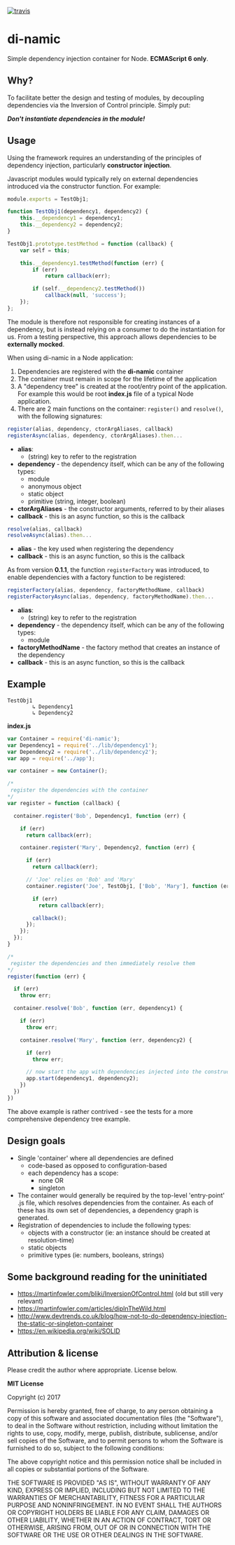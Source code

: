 [![travis](https://travis-ci.org/leebow/di-namic.svg?branch=master)](https://travis-ci.org/leebow/di-namic)

# di-namic
Simple dependency injection container for Node. __ECMAScript 6 only__.

## Why?

To facilitate better the design and testing of modules, by decoupling dependencies via the Inversion of Control principle. Simply put:

***Don't instantiate dependencies in the module!***


## Usage

Using the framework requires an understanding of the principles of dependency injection, particularly __constructor injection__.

Javascript modules would typically rely on external dependencies introduced via the constructor function. For example:

```javascript
module.exports = TestObj1;

function TestObj1(dependency1, dependency2) {
    this.__dependency1 = dependency1;
    this.__dependency2 = dependency2;
}

TestObj1.prototype.testMethod = function (callback) {
    var self = this;

    this.__dependency1.testMethod(function (err) {
        if (err)
            return callback(err);

        if (self.__dependency2.testMethod())
            callback(null, 'success');
    });
};
```

The module is therefore not responsible for creating instances of a dependency, but is instead relying on a consumer to do the instantiation for us. From a testing perspective, this approach allows dependencies to be __externally mocked__.

When using di-namic in a Node application:

1. Dependencies are registered with the __di-namic__ container
2. The container must remain in scope for the lifetime of the application
3. A "dependency tree" is created at the root/entry point of the application. For example this would be root __index.js__ file of a typical Node application.
4. There are 2 main functions on the container: `register()` and `resolve()`, with the following signatures:

```javascript
register(alias, dependency, ctorArgAliases, callback)
registerAsync(alias, dependency, ctorArgAliases).then...
```
- __alias__:
    - (string) key to refer to the registration
- __dependency__ - the dependency itself, which can be any of the following types:
    - module
    - anonymous object
    - static object
    - primitive (string, integer, boolean)
- __ctorArgAliases__ - the constructor arguments, referred to by their aliases
- __callback__ - this is an async function, so this is the callback

```javascript
resolve(alias, callback)
resolveAsync(alias).then...
```
- __alias__ - the key used when registering the dependency
- __callback__ - this is an async function, so this is the callback

As from version **0.1.1**, the function `registerFactory` was introduced, to enable dependencies with a factory function to be registered:

```javascript
registerFactory(alias, dependency, factoryMethodName, callback)
registerFactoryAsync(alias, dependency, factoryMethodName).then...
```

- __alias__:
  - (string) key to refer to the registration
- __dependency__ - the dependency itself, which can be any of the following types:
  - module
- **factoryMethodName** - the factory method that creates an instance of the dependency
- __callback__ - this is an async function, so this is the callback



## Example

    TestObj1
            ↳ Dependency1
            ↳ Dependency2

__index.js__

```javascript
var Container = require('di-namic');
var Dependency1 = require('../lib/dependency1');
var Dependency2 = require('../lib/dependency2');
var app = require('../app');

var container = new Container();

/*
 register the dependencies with the container
*/
var register = function (callback) {

  container.register('Bob', Dependency1, function (err) {

    if (err)
      return callback(err);

    container.register('Mary', Dependency2, function (err) {

      if (err)
        return callback(err);

      // 'Joe' relies on 'Bob' and 'Mary' 
      container.register('Joe', TestObj1, ['Bob', 'Mary'], function (err) {

        if (err)
          return callback(err);

        callback();
      });
    });
  });
}

/*
 register the dependencies and then immediately resolve them
*/
register(function (err) {

  if (err)
    throw err;

  container.resolve('Bob', function (err, dependency1) {

    if (err)
      throw err;

    container.resolve('Mary', function (err, dependency2) {

      if (err)
        throw err;

      // now start the app with dependencies injected into the constructor
      app.start(dependency1, dependency2);
    })
  })
})
```

The above example is rather contrived - see the tests for a more comprehensive dependency tree example.

## Design goals

- Single 'container' where all dependencies are defined
  - code-based as opposed to configuration-based
  - each dependency has a scope:
    - none OR
    - singleton
- The container would generally be required by the top-level 'entry-point' .js file, which resolves dependencies from the container. As each of these has its own set of dependencies, a dependency graph is generated.
- Registration of dependencies to include the following types:
    - objects with a constructor (ie: an instance should be created at resolution-time)
    - static objects
    - primitive types (ie: numbers, booleans, strings)

## Some background reading for the uninitiated

- https://martinfowler.com/bliki/InversionOfControl.html (old but still very relevant)
- https://martinfowler.com/articles/dipInTheWild.html
- http://www.devtrends.co.uk/blog/how-not-to-do-dependency-injection-the-static-or-singleton-container
- https://en.wikipedia.org/wiki/SOLID

## Attribution & license

Please credit the author where appropriate. License below.

**MIT License**

Copyright (c) 2017

Permission is hereby granted, free of charge, to any person obtaining a copy
of this software and associated documentation files (the "Software"), to deal
in the Software without restriction, including without limitation the rights
to use, copy, modify, merge, publish, distribute, sublicense, and/or sell
copies of the Software, and to permit persons to whom the Software is
furnished to do so, subject to the following conditions:

The above copyright notice and this permission notice shall be included in all
copies or substantial portions of the Software.

THE SOFTWARE IS PROVIDED "AS IS", WITHOUT WARRANTY OF ANY KIND, EXPRESS OR
IMPLIED, INCLUDING BUT NOT LIMITED TO THE WARRANTIES OF MERCHANTABILITY,
FITNESS FOR A PARTICULAR PURPOSE AND NONINFRINGEMENT. IN NO EVENT SHALL THE
AUTHORS OR COPYRIGHT HOLDERS BE LIABLE FOR ANY CLAIM, DAMAGES OR OTHER
LIABILITY, WHETHER IN AN ACTION OF CONTRACT, TORT OR OTHERWISE, ARISING FROM,
OUT OF OR IN CONNECTION WITH THE SOFTWARE OR THE USE OR OTHER DEALINGS IN THE
SOFTWARE.
